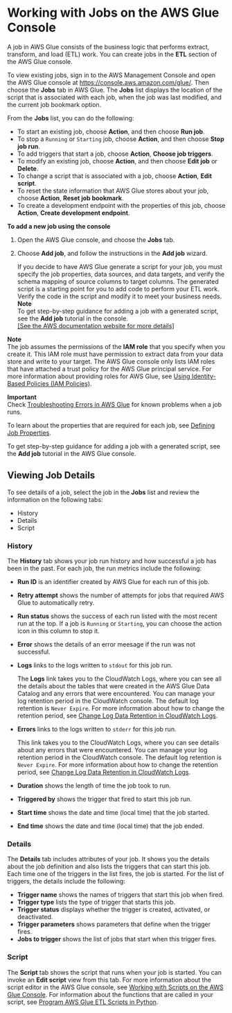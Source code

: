 # Working with Jobs on the AWS Glue Console<a name="console-jobs"></a>

A job in AWS Glue consists of the business logic that performs extract, transform, and load \(ETL\) work\. You can create jobs in the **ETL** section of the AWS Glue console\. 

To view existing jobs, sign in to the AWS Management Console and open the AWS Glue console at [https://console\.aws\.amazon\.com/glue/](https://console.aws.amazon.com/glue/)\. Then choose the **Jobs** tab in AWS Glue\. The **Jobs** list displays the location of the script that is associated with each job, when the job was last modified, and the current job bookmark option\. 

From the **Jobs** list, you can do the following:
+ To start an existing job, choose **Action**, and then choose **Run job**\.
+ To stop a `Running` or `Starting` job, choose **Action**, and then choose **Stop job run**\.
+ To add triggers that start a job, choose **Action**, **Choose job triggers**\.
+ To modify an existing job, choose **Action**, and then choose **Edit job** or **Delete**\.
+ To change a script that is associated with a job, choose **Action**, **Edit script**\.
+ To reset the state information that AWS Glue stores about your job, choose **Action**, **Reset job bookmark**\.
+ To create a development endpoint with the properties of this job, choose **Action**, **Create development endpoint**\.

**To add a new job using the console**

1. Open the AWS Glue console, and choose the **Jobs** tab\.

1. Choose **Add job**, and follow the instructions in the **Add job** wizard\.

   If you decide to have AWS Glue generate a script for your job, you must specify the job properties, data sources, and data targets, and verify the schema mapping of source columns to target columns\. The generated script is a starting point for you to add code to perform your ETL work\. Verify the code in the script and modify it to meet your business needs\.
**Note**  
To get step\-by\-step guidance for adding a job with a generated script, see the **Add job** tutorial in the console\.    
[\[See the AWS documentation website for more details\]](http://docs.aws.amazon.com/glue/latest/dg/console-jobs.html)

**Note**  
The job assumes the permissions of the **IAM role** that you specify when you create it\. This IAM role must have permission to extract data from your data store and write to your target\. The AWS Glue console only lists IAM roles that have attached a trust policy for the AWS Glue principal service\. For more information about providing roles for AWS Glue, see [Using Identity\-Based Policies \(IAM Policies\)](using-identity-based-policies.md)\.

**Important**  
Check [Troubleshooting Errors in AWS Glue](glue-troubleshooting-errors.md) for known problems when a job runs\.

To learn about the properties that are required for each job, see [Defining Job Properties](add-job.md#create-job)\.

To get step\-by\-step guidance for adding a job with a generated script, see the **Add job** tutorial in the AWS Glue console\.

## Viewing Job Details<a name="console-jobs-details"></a>

To see details of a job, select the job in the **Jobs** list and review the information on the following tabs:
+ History
+ Details
+ Script

### History<a name="console-jobs-details-history"></a>

The **History** tab shows your job run history and how successful a job has been in the past\. For each job, the run metrics include the following:
+ **Run ID** is an identifier created by AWS Glue for each run of this job\.
+ **Retry attempt** shows the number of attempts for jobs that required AWS Glue to automatically retry\.
+ **Run status** shows the success of each run listed with the most recent run at the top\. If a job is `Running` or `Starting`, you can choose the action icon in this column to stop it\.
+ **Error** shows the details of an error meesage if the run was not successful\.
+ **Logs** links to the logs written to `stdout` for this job run\.

  The **Logs** link takes you to the CloudWatch Logs, where you can see all the details about the tables that were created in the AWS Glue Data Catalog and any errors that were encountered\. You can manage your log retention period in the CloudWatch console\. The default log retention is `Never Expire`\. For more information about how to change the retention period, see [Change Log Data Retention in CloudWatch Logs](http://docs.aws.amazon.com/AmazonCloudWatch/latest/logs/SettingLogRetention.html)\.
+ **Errors** links to the logs written to `stderr` for this job run\. 

  This link takes you to the CloudWatch Logs, where you can see details about any errors that were encountered\. You can manage your log retention period in the CloudWatch console\. The default log retention is `Never Expire`\. For more information about how to change the retention period, see [Change Log Data Retention in CloudWatch Logs](http://docs.aws.amazon.com/AmazonCloudWatch/latest/logs/SettingLogRetention.html)\.
+ **Duration** shows the length of time the job took to run\.
+ **Triggered by** shows the trigger that fired to start this job run\.
+ **Start time** shows the date and time \(local time\) that the job started\.
+ **End time** shows the date and time \(local time\) that the job ended\.

### Details<a name="console-jobs-details-details"></a>

The **Details** tab includes attributes of your job\. It shows you the details about the job definition and also lists the triggers that can start this job\. Each time one of the triggers in the list fires, the job is started\. For the list of triggers, the details include the following:
+ **Trigger name** shows the names of triggers that start this job when fired\.
+ **Trigger type** lists the type of trigger that starts this job\.
+ **Trigger status** displays whether the trigger is created, activated, or deactivated\.
+ **Trigger parameters** shows parameters that define when the trigger fires\.
+ **Jobs to trigger** shows the list of jobs that start when this trigger fires\.

### Script<a name="console-jobs-details-script"></a>

The **Script** tab shows the script that runs when your job is started\. You can invoke an **Edit script** view from this tab\. For more information about the script editor in the AWS Glue console, see [Working with Scripts on the AWS Glue Console](console-edit-script.md)\. For information about the functions that are called in your script, see [Program AWS Glue ETL Scripts in Python](aws-glue-programming-python.md)\.